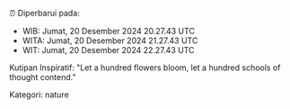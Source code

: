 ⏰ Diperbarui pada:
- WIB: Jumat, 20 Desember 2024 20.27.43 UTC
- WITA: Jumat, 20 Desember 2024 21.27.43 UTC
- WIT: Jumat, 20 Desember 2024 22.27.43 UTC

Kutipan Inspiratif:
"Let a hundred flowers bloom, let a hundred schools of thought contend."


Kategori: nature

